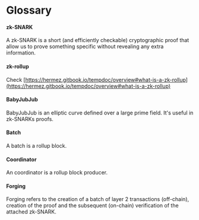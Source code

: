 
# Glossary

#### zk-SNARK

A zk-SNARK is a short (and efficiently checkable) cryptographic proof that allow us to prove something specific without revealing any extra information.

#### zk-rollup

Check [https://hermez.gitbook.io/tempdoc/overview#what-is-a-zk-rollup](https://hermez.gitbook.io/tempdoc/overview#what-is-a-zk-rollup)

#### BabyJubJub

BabyJubJub is an elliptic curve defined over a large prime field. It's useful in zk-SNARKs proofs.

####  Batch

A batch is a rollup block.

####  Coordinator

An coordinator is a rollup block producer.

####  Forging

Forging refers to the creation of a batch of layer 2 transactions (off-chain), creation of the proof and the subsequent (on-chain) verification of the attached zk-SNARK.
